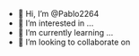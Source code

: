 - 👋 Hi, I’m @Pablo2264
- 👀 I’m interested in ...
- 🌱 I’m currently learning ...
- 💞️ I’m looking to collaborate on

<!---
Pablo2264/Pablo2264 is a ✨ special ✨ repository because its `README.md` (this file) appears on your GitHub profile.
You can click the Preview link to take a look at your changes.
--->
